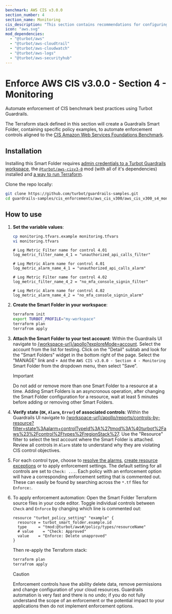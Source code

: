 ```yaml
---
benchmark: AWS CIS v3.0.0
section_number: 4
section_name: Monitoring
cis_description: "This section contains recommendations for configuring AWS monitoring features."
icon: "aws.svg"
mod_dependencies:
  - "@turbot/aws"
  - "@turbot/aws-cloudtrail"
  - "@turbot/aws-cloudwatch"
  - "@turbot/aws-logs"
  - "@turbot/aws-securityhub"
---
```


# Enforce AWS CIS v3.0.0 - Section 4 - Monitoring

Automate enforcement of CIS benchmark best practices using Turbot Guardrails.

The Terraform stack defined in this section will create a Guardrails Smart Folder, containing specific policy examples, to automate enforcement controls aligned to the [CIS Amazon Web Services Foundations Benchmark](#).

## Installation

Installing this Smart Folder requires [admin credentials to a Turbot Guardrails workspace](#), the [`@turbot/aws-cisv3-0`](#) mod (with all of it's dependencies) installed and [a way to run Terraform](#).

Clone the repo locally:

```sh
git clone https://github.com/turbot/guardrails-samples.git
cd guardrails-samples/cis_enforcements/aws_cis_v300/aws_cis_v300_s4_monitoring
```

## How to use

1. __Set the variable values__:

    ```sh
    cp monitoring.tfvars.example monitoring.tfvars
    vi monitoring.tfvars
    ```

    ```hcl
    # Log Metric Filter name for control 4.01
    log_metric_filter_name_4_1 = "unauthorized_api_calls_filter"

    # Log Metric Alarm name for control 4.01
    log_metric_alarm_name_4_1 = "unauthorized_api_calls_alarm"

    # Log Metric Filter name for control 4.02
    log_metric_filter_name_4_2 = "no_mfa_console_signin_filter"

    # Log Metric Alarm name for control 4.02
    log_metric_alarm_name_4_2 = "no_mfa_console_signin_alarm"
    ```

1. __Create the Smart Folder in your workspace__:

    ```sh
    terraform init
    export TURBOT_PROFILE="my-workspace"
    terraform plan 
    terrafrom apply
    ```

1. __Attach the Smart Folder to your test account__: Within the Guardrails UI navigate to [{workspace-url}/apollo?exploreMode=account](#). Select the account from the list for testing. Click on the "Detail" subtab and look for the "Smart Folders" widget in the bottom right of the page. Select the "MANAGE" link and `+ Add` the `AWS CIS v3.0.0 - Section 4 - Monitoring` Smart Folder from the dropdown menu, then select "Save".
    > [!IMPORTANT]
    > Do not add or remove more than one Smart Folder to a resource at a time. Adding Smart Folders is an asyncronous operation, after changing the Smart Folder configuration for a resource, wait at least 5 minutes before adding or removing other Smart Folders.

1. __Verify state (`OK`, `Alarm`, `Error`) of associated controls__: Within the Guardrails UI navigate to [{workspace-url}/apollo/reports/controls-by-resource?filter=state%3Aalarm+controlTypeId%3A%27tmod%3A%40turbot%2Faws%23%2Fcontrol%2Ftypes%2FregionStack%27](#). Use the "Resource" filter to select the test account where the Smart Folder is attached. Review all controls in `Alarm` state to understand why they are violating CIS control objectives.
1. For each control type, choose to [resolve the alarms](#), [create resource exceptions](#) or to apply enforcement settings. The default setting for all controls are set to `Check: ...`. Each policy with an enforcement option will have a corresponding enforcement setting that is commented out. These can easily be found by searching across the `*.tf` files for `Enforce:`.
1. To apply enforcement automation: Open the Smart Folder Terraform source files in your code editor. Toggle individual controls between `Check` and `Enforce` by changing which line is commented out:

    ```hcl
    resource "turbot_policy_setting" "example" {
      resource = turbot_smart_folder.example.id
      type     = "tmod:@turbot/aws#/policy/types/resourceName"
      # value    = "Check: Approved"
      value    = "Enforce: Delete unapproved"
    }
    ```

    Then re-apply the Terraform stack:

    ```sh
    terraform plan 
    terrafrom apply
    ```

    > [!CAUTION]
    > Enforcement controls have the ability delete data, remove permissions and change configuration of your cloud resources. Guardrails automation is very fast and there is no undo; if you do not fully understand the scope of an enforcement or the potential impact to your applications then do not implement enforcement options.
